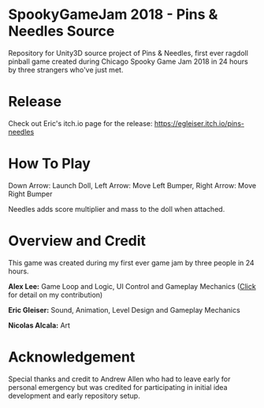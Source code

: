 # SpookyGameJam 2018 - Pins & Needles Source
Repository for Unity3D source project of Pins & Needles, first ever ragdoll pinball game created during Chicago Spooky Game Jam 2018 in 24 hours by three strangers who've just met.

# Release
Check out Eric's itch.io page for the release: https://egleiser.itch.io/pins-needles

# How To Play
  Down Arrow: Launch Doll,
  Left Arrow: Move Left Bumper,
  Right Arrow: Move Right Bumper

Needles adds score multiplier and mass to the doll when attached.

# Overview and Credit
This game was created during my first ever game jam by three people in 24 hours.

**Alex Lee:** Game Loop and Logic, UI Control and Gameplay Mechanics ([Click](Assets/Scripts) for detail on my contribution)

**Eric Gleiser:** Sound, Animation, Level Design and Gameplay Mechanics

**Nicolas Alcala:** Art

# Acknowledgement
Special thanks and credit to Andrew Allen who had to leave early for personal emergency but was credited for participating in initial idea development and early repository setup.
